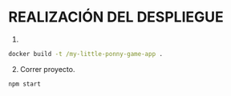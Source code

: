 # REALIZACIÓN DEL DESPLIEGUE

1.

```cmd
docker build -t /my-little-ponny-game-app .
```

2. Correr proyecto.

```cmd
npm start
```